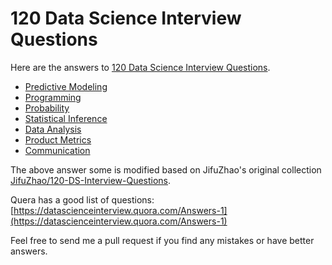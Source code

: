 # 120 Data Science Interview Questions

Here are the answers to [120 Data Science Interview Questions](http://www.datasciencequestions.com/).

- [Predictive Modeling](predictive-modeling.md)
- [Programming](programming.md)
- [Probability](probability.md)
- [Statistical Inference](statistical-inference.md)
- [Data Analysis](data-analysis.md)
- [Product Metrics](product-metrics.md)
- [Communication](communication.md)

The above answer some is modified based on JifuZhao's original collection [JifuZhao/120-DS-Interview-Questions](https://github.com/JifuZhao/120-DS-Interview-Questions).


Quera has a good list of questions: [https://datascienceinterview.quora.com/Answers-1](https://datascienceinterview.quora.com/Answers-1)

Feel free to send me a pull request if you find any mistakes or have better answers.
